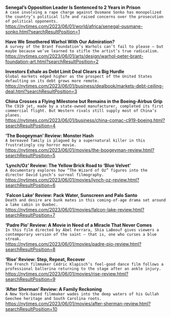 **Senegal’s Opposition Leader Is Sentenced to 2 Years in Prison**\
`A case involving a rape charge against Ousmane Sonko has monopolized the country’s political life and raised concerns over the prosecution of political opponents.`\
https://nytimes.com/2023/06/01/world/africa/senegal-ousmane-sonko.html?searchResultPosition=1

**Have We Smothered Warhol With Our Admiration?**\
`A survey of the Brant Foundation’s Warhols can’t fail to please — but maybe because we’ve learned to stifle the artist’s true radicalism.`\
https://nytimes.com/2023/06/01/arts/design/warhol-peter-brant-foundation-art.html?searchResultPosition=2

**Investors Exhale as Debt Limit Deal Clears a Big Hurdle**\
`Global markets edged higher as the prospect of the United States defaulting on its debt grows more remote.`\
https://nytimes.com/2023/06/01/business/dealbook/markets-debt-ceiling-deal.html?searchResultPosition=3

**China Crosses a Flying Milestone but Remains in the Boeing-Airbus Grip**\
`The C919 jet, made by a state-owned manufacturer, completed its first commercial flight. But Western rivals still supply most of China’s planes.`\
https://nytimes.com/2023/06/01/business/china-comac-c919-boeing.html?searchResultPosition=4

**‘The Boogeyman’ Review: Monster Hash**\
`A bereaved family is plagued by a supernatural killer in this frustratingly coy horror movie.`\
https://nytimes.com/2023/06/01/movies/the-boogeyman-review.html?searchResultPosition=5

**‘Lynch/Oz’ Review: The Yellow Brick Road to ‘Blue Velvet’**\
`A documentary explores how “The Wizard of Oz” figures into the director David Lynch’s surreal filmography.`\
https://nytimes.com/2023/06/01/movies/lynch-oz-review.html?searchResultPosition=6

**‘Falcon Lake’ Review: Pack Water, Sunscreen and Palo Santo**\
`Death and desire are bunk mates in this coming-of-age drama set around a lake cabin in Quebec.`\
https://nytimes.com/2023/06/01/movies/falcon-lake-review.html?searchResultPosition=7

**‘Padre Pio’ Review: A Movie in Need of a Miracle That Never Comes**\
`In this film directed by Abel Ferrara, Shia LaBeouf gives viewers a contemporary version of the saint — that is, one who curses a blue streak.`\
https://nytimes.com/2023/06/01/movies/padre-pio-review.html?searchResultPosition=8

**‘Rise’ Review: Step, Repeat, Recover**\
`The French filmmaker Cédric Klapisch’s feel-good dance film follows a professional ballerina returning to the stage after an ankle injury.`\
https://nytimes.com/2023/06/01/movies/rise-review.html?searchResultPosition=9

**‘After Sherman’ Review: A Family Reckoning**\
`A New York-based filmmaker wades into the deep waters of his Gullah Geechee heritage and South Carolina roots.`\
https://nytimes.com/2023/06/01/movies/after-sherman-review.html?searchResultPosition=10

